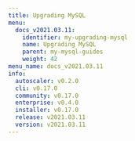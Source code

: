 ```yaml
---
title: Upgrading MySQL
menu:
  docs_v2021.03.11:
    identifier: my-upgrading-mysql
    name: Upgrading MySQL
    parent: my-mysql-guides
    weight: 42
menu_name: docs_v2021.03.11
info:
  autoscaler: v0.2.0
  cli: v0.17.0
  community: v0.17.0
  enterprise: v0.4.0
  installer: v0.17.0
  release: v2021.03.11
  version: v2021.03.11
---
```


